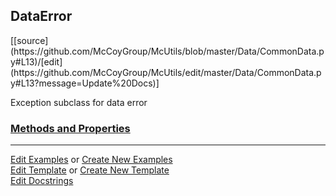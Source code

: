 ## <a id="McUtils.Data.CommonData.DataError">DataError</a> 
<div class="docs-source-link" markdown="1">
[[source](https://github.com/McCoyGroup/McUtils/blob/master/Data/CommonData.py#L13)/[edit](https://github.com/McCoyGroup/McUtils/edit/master/Data/CommonData.py#L13?message=Update%20Docs)]
</div>

Exception subclass for data error

<div class="collapsible-section">
 <div class="collapsible-section collapsible-section-header" markdown="1">
 
### <a class="collapse-link" data-toggle="collapse" href="#methods">Methods and Properties</a> <a class="float-right" data-toggle="collapse" href="#methods"><i class="fa fa-chevron-down"></i></a>

 </div>
 <div class="collapsible-section collapsible-section-body collapse" id="methods" markdown="1">



 </div>
</div>




___

[Edit Examples](https://github.com/McCoyGroup/McUtils/edit/gh-pages/ci/examples/McUtils/Data/CommonData/DataError.md) or 
[Create New Examples](https://github.com/McCoyGroup/McUtils/new/gh-pages/?filename=ci/examples/McUtils/Data/CommonData/DataError.md) <br/>
[Edit Template](https://github.com/McCoyGroup/McUtils/edit/gh-pages/ci/docs/McUtils/Data/CommonData/DataError.md) or 
[Create New Template](https://github.com/McCoyGroup/McUtils/new/gh-pages/?filename=ci/docs/templates/McUtils/Data/CommonData/DataError.md) <br/>
[Edit Docstrings](https://github.com/McCoyGroup/McUtils/edit/master/Data/CommonData.py#L13?message=Update%20Docs)